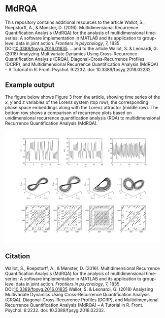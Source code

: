 # MdRQA
This repository contains additional resources to the article Wallot, S., Roepstorff, A., & Mønster, D. (2016). Multidimensional Recurrence Quantification Analysis (MdRQA) for the analysis of multidimensional time-series: A software implementation in MATLAB and its application to group-level data in joint action. *Frontiers in psychology*, 7, 1835. DOI:[10.3389/fpsyg.2016.01835](https://doi.org/10.3389/fpsyg.2016.01835).
...and to the article Wallot, S. & Leonardi, G. (2018) Analyzing Multivariate Dynamics Using Cross-Recurrence Quantification Analysis (CRQA), Diagonal-Cross-Recurrence Profiles (DCRP), and Multidimensional Recurrence Quantification Analysis (MdRQA) – A Tutorial in R. Front. Psychol. 9:2232. doi: 10.3389/fpsyg.2018.02232.

## Example output
The figure below shows Figure 3 from the article, showing time series of the *x*, *y* and *z* variables of the Lorenz system (top row), the corresponding phase space embeddings along with
the Lorenz attractor (middle row). The bottom row shows a
comparison of recurrence plots based on unidimensional recurrence quantification analysis (RQA) to multidimensional Recurrence Quantification Analysis (MdRQA).

![Figure 3 from paper](Figures/Figure3.png)

## Citation
Wallot, S., Roepstorff, A., & Mønster, D. (2016). Multidimensional Recurrence Quantification Analysis (MdRQA) for the analysis of multidimensional time-series: A software implementation in MATLAB and its application to group-level data in joint action. *Frontiers in psychology*, 7, 1835. DOI:[10.3389/fpsyg.2016.01835](https://doi.org/10.3389/fpsyg.2016.01835)
Wallot, S. & Leonardi, G. (2018) Analyzing Multivariate Dynamics Using Cross-Recurrence Quantification Analysis (CRQA), Diagonal-Cross-Recurrence Profiles (DCRP), and Multidimensional Recurrence Quantification Analysis (MdRQA) – A Tutorial in R. Front. Psychol. 9:2232. doi: 10.3389/fpsyg.2018.02232.
